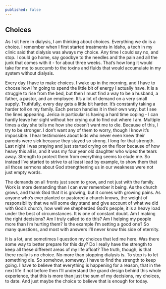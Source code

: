 ```yaml
---
published: false
---
```

## Choices

As I sit here in dialysis, I am thinking about choices. Everything we do is a choice. I remember when I first started treatments in Idaho, a tech in my clinic said that dialysis was always my choice. Any time I could say no, and stop. I could go home, say goodbye to the needles and the pain and all the junk that comes with it - for about three weeks. That’s how long it would take for me to succumb to the toxins and fluids that would accumulate in my system without dialysis.

Every day I have to make choices. I wake up in the morning, and I have to choose how I’m going to spend the little bit of energy I actually have. It is a struggle to rise from the bed, but then I must find a way to be a husband, a father, a pastor, and an employee. It’s a lot of demand on a very small supply. Truthfully, every day gets a little bit harder. It’s constantly taking a harder toll on my family. Each person handles it in their own way, but I see the lines appearing. Jerica in particular is having a hard time coping - I can hardly leave her sight without her crying out to find out where I am. Multiple times a day she tells me how she doesn’t want me to die. Because of this, I try to be stronger. I don’t want any of them to worry, though I know it’s impossible. I hear testimonies about kids who never even knew their parents were sick because they stayed so strong. I long for that strength. Last night I was praying and just started crying on the floor because of how heavy this all is, and it was my four year old daughter who wiped the tears away. Strength to protect them from everything seems to elude me. So instead I’ve started to strive to at least lead by example, to show them that all those sermons about God strengthening us in our weakness were not just empty words.

The demands on all fronts just seem to grow, and not just with the family. Work is more demanding than I can ever remember it being. As the church grows, and thank God that it is growing, but it comes with growing pains. As anyone who’s ever planted or pastored a church knows, the weight of responsibility that we will some day stand and give account of what we did with God’s church, how well we shepherded God’s people, it is a heavy load under the best of circumstances. It is one of constant doubt. Am I making the right decisions? Am I truly called to do this? Am I helping my people more than I’m hurting them? Is the example I’m setting a good one? So many questions, and most with answers I’ll never know this side of eternity. 

It is a lot, and sometimes I question my choices that led me here. Was there some way to better prepare for this day? Do I really have the strength to keep all these different areas of my life afloat? The truth, though, is that there really is no choice. No more than stopping dialysis is. To stop is to let something die. So somehow, someway, I have to find the strength to keep going. I have to believe that everything is happening for a reason, that in the next life if not before then I’ll understand the grand design behind this whole experience, that this is more than just the sum of my decisions, my choices, to date. And just maybe the choice to believe that is enough for today.